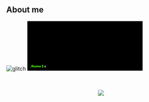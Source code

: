 ## About me
<span align="left"><img src="https://i.gifer.com/NYRi.gif" alt="glitch" width="26%"></span>
<span align="left"><img src="https://github.com/4zaax/4zaax/blob/main/terminal%20(2).gif" alt="Greeting Exchange" width="61%"></span>
</div>
<br>
<br>
<div align="center">
<img src="https://github-readme-stats-psi-peach-90.vercel.app/api/top-langs/?username=4zaax&layout=compact&count_private=true" />
</div>


